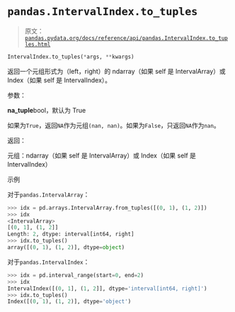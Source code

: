 # `pandas.IntervalIndex.to_tuples`

> 原文：[`pandas.pydata.org/docs/reference/api/pandas.IntervalIndex.to_tuples.html`](https://pandas.pydata.org/docs/reference/api/pandas.IntervalIndex.to_tuples.html)

```py
IntervalIndex.to_tuples(*args, **kwargs)
```

返回一个元组形式为（left，right）的 ndarray（如果 self 是 IntervalArray）或 Index（如果 self 是 IntervalIndex）。

参数：

**na_tuple**bool，默认为 True

如果为`True`，返回`NA`作为元组`(nan, nan)`。如果为`False`，只返回`NA`作为`nan`。

返回：

元组：ndarray（如果 self 是 IntervalArray）或 Index（如果 self 是 IntervalIndex）

示例

对于`pandas.IntervalArray`：

```py
>>> idx = pd.arrays.IntervalArray.from_tuples([(0, 1), (1, 2)])
>>> idx
<IntervalArray>
[(0, 1], (1, 2]]
Length: 2, dtype: interval[int64, right]
>>> idx.to_tuples()
array([(0, 1), (1, 2)], dtype=object) 
```

对于`pandas.IntervalIndex`：

```py
>>> idx = pd.interval_range(start=0, end=2)
>>> idx
IntervalIndex([(0, 1], (1, 2]], dtype='interval[int64, right]')
>>> idx.to_tuples()
Index([(0, 1), (1, 2)], dtype='object') 
```
